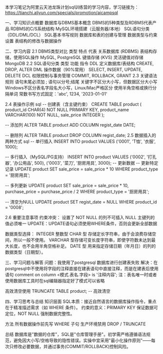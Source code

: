 本学习笔记为阿里云天池龙珠计划sql训练营的学习内容，学习链接为：https://tianchi.aliyun.com/specials/promotion/aicampsql

一、学习知识点概要
数据库与DBMS基本概念
DBMS的5种类型及RDBMS代表产品
RDBMS的C/S系统结构
MySQL环境搭建（云服务器/本地）
SQL语句分类（DDL/DML/DCL）
SQL基本书写规则
数据库和表的创建与管理
数据类型与约束设置
表结构的修改与数据操作

二、学习内容
2.1 DBMS类型对比
类型	特点	代表
关系数据库 (RDBMS)	表结构存储，使用SQL操作	MySQL, PostgreSQL
键值存储 (KVS)	灵活键值对存储	MongoDB
2.2 SQL语句分类
类型	功能	               指令
DDL	  定义数据库/表结构	   CREATE, DROP, ALTER
DML	  操作数据（90%常用）	 SELECT, INSERT, UPDATE, DELETE
DCL	  权限控制与事务管理	   COMMIT, ROLLBACK, GRANT
2.3 关键语法规则
语句末尾必须加 ;
语句以分号;结尾
关键字不区分大小写，但数据区分大小写
Windows不区分表名字段名大小写，Linux/Mac严格区分
使用半角空格或换行分隔单词
常数书写方式固定：'abc', 1234, '2023-01-01'

2.4 表操作示例
sql
-- 创建表（含主键约束）
CREATE TABLE product (
    product_id CHAR(4) NOT NULL PRIMARY KEY,
    product_name VARCHAR(100) NOT NULL,
    sale_price INTEGER
);

-- 添加列
ALTER TABLE product ADD COLUMN regist_date DATE;

-- 删除列
ALTER TABLE product DROP COLUMN regist_date;
2.5 数据插入的两种方式
sql
-- 单行插入
INSERT INTO product VALUES ('0001', 'T恤', '衣服', 1000);

-- 多行插入（MySQL/PG支持）
INSERT INTO product 
VALUES ('0002', '打孔器', '办公用品', 500),
       ('0003', '菜刀', '厨房用具', 3000);
-- 更新数据
-- 更新特定记录
UPDATE product
   SET sale_price = sale_price * 10
 WHERE product_type = '厨房用具';

-- 多列更新
UPDATE product
   SET sale_price = sale_price * 10,
       purchase_price = purchase_price / 2
 WHERE product_type = '厨房用具';

-- 清空为NULL
UPDATE product
   SET regist_date = NULL
 WHERE product_id = '0008';
 
2.6 重要注意事项
约束冲突：
设置了 NOT NULL 的列不可插入 NULL
主键列的值必须唯一
UPDATE：UPDATE语句必须使用WHERE条件，否则会更新全部数据

数据类型选择：
INTEGER 整数型
CHAR 型 存储定长字符串，由于会浪费存储空间，所以一般不使用。
VARCHAR 型存储可变长度字符串，即使字符数未达到最大长度，也不会用半角空格补足。
DATE 型
用来指定存储日期（年月日）的列的数据类型（日期型）。

三、学习问题与解答
问题：我使用了postgresql 数据库进行创建表失败
解决：在postgresql中不使用将字段的注释直接在建表语句中直接注释，而是在建表后使用语句
comment on
column <模式.表名.字段> is '注释内容';
  注：表名唯一时或者使用数据库工具时在sql编辑器指定好了模式可以省略

高效清空使用
  TRUNCATE TABLE product; -- 高效清空

  
四、学习思考与总结
知识层面
SQL本质：接近自然语言的数据库操作指令，重点在于精准描述需求（如 WHERE 条件）。
约束的意义：PRIMARY KEY 保证数据可定位，NOT NULL 强制数据完整性。

方法
所有数据操作前先写 WHERE 子句
生产环境禁用 DROP / TRUNCATE

总结
数据库是"数据的仓库"，SQL是"仓库管理手册"。初学需严格遵循语法规范，避免因大小写/空格导致的隐性错误。实操中宜采用"最小化操作原则"——每次只修改必要数据，并通过事务(COMMIT/ROLLBACK)控制风险。

















  
